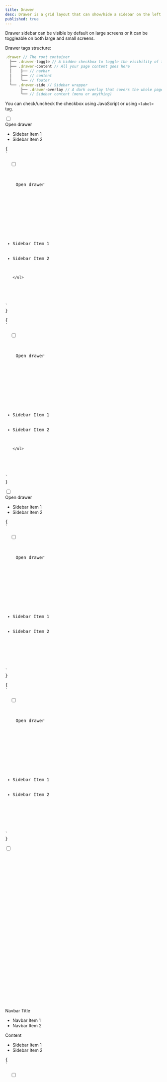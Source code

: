 ```yaml
---
title: Drawer
desc: Drawer is a grid layout that can show/hide a sidebar on the left or right side of the page.
published: true
---
```


<script>
  import Component from "@components/Component.svelte"
  import ClassTable from "@components/ClassTable.svelte"
  import { prefix } from '$lib/stores';
  import { replace } from '$lib/actions';
</script>

<ClassTable
data="{[
  { type:'component', class: 'drawer', desc: 'Container element' },
  { type:'component', class: 'drawer-toggle', desc: 'For checkbox element that controls the drawer' },
  { type:'component', class: 'drawer-content', desc: 'The content container' },
  { type:'component', class: 'drawer-side', desc: 'The sidebar container' },
  { type:'component', class: 'drawer-overlay', desc: 'The label covers the content when drawer is open' },
  { type:'modifier', class: 'drawer-mobile', desc: 'Makes drawer to open/close on mobile but will be always visible on desktop' },
  { type:'modifier', class: 'drawer-end', desc: 'puts drawer to the right' },
]}"
/>

Drawer sidebar can be visible by default on large screens or it can be toggleable on both large and small screens.

Drawer tags structure:

```js
.drawer // The root container
  ├── .drawer-toggle // A hidden checkbox to toggle the visibility of the sidebar
  ├── .drawer-content // All your page content goes here
  │    ├── // navbar
  │    ├── // content
  │    └── // footer
  └── .drawer-side // Sidebar wrapper
       ├── .drawer-overlay // A dark overlay that covers the whole page when the drawer is open
       └── // Sidebar content (menu or anything)
```

You can check/uncheck the checkbox using JavaScript or using `<label>` tag.
<Component title="Drawer">

<div class="drawer h-56 rounded">
  <input id="my-drawer" type="checkbox" class="drawer-toggle" />
  <div class="flex flex-col items-center justify-center drawer-content">
    <label for="my-drawer" class="btn btn-primary drawer-button">Open drawer</label>
  </div> 
  <div class="drawer-side">
    <label for="my-drawer" class="drawer-overlay"></label>
    <ul class="menu p-4 overflow-y-auto w-60 md:w-80 bg-base-100 text-base-content">
      <li><a>Sidebar Item 1</a></li>
      <li><a>Sidebar Item 2</a></li>
    </ul>
  </div>
</div>
<pre slot="html" use:replace={{ to: $prefix }}>{
`<div class="$$drawer">
  <input id="my-drawer" type="checkbox" class="$$drawer-toggle" />
  <div class="$$drawer-content">
    <!-- Page content here -->
    <label for="my-drawer" class="$$btn $$btn-primary $$drawer-button">Open drawer</label>

  </div> 
  <div class="$$drawer-side">
    <label for="my-drawer" class="$$drawer-overlay"></label>
    <ul class="$$menu p-4 overflow-y-auto w-80 bg-base-100 text-base-content">
      <!-- Sidebar content here -->
      <li><a>Sidebar Item 1</a></li>
      <li><a>Sidebar Item 2</a></li>
      
    </ul>
  </div>
</div>`
}</pre>
<pre slot="react" use:replace={{ to: $prefix }}>{
`<div className="$$drawer">
  <input id="my-drawer" type="checkbox" className="$$drawer-toggle" />
  <div className="$$drawer-content">
    <!-- Page content here -->
    <label for="my-drawer" className="$$btn $$btn-primary $$drawer-button">Open drawer</label>

  </div> 
  <div className="$$drawer-side">
    <label for="my-drawer" className="$$drawer-overlay"></label>
    <ul className="$$menu p-4 overflow-y-auto w-80 bg-base-100 text-base-content">
      <!-- Sidebar content here -->
      <li><a>Sidebar Item 1</a></li>
      <li><a>Sidebar Item 2</a></li>
      
    </ul>
  </div>
</div>`
}</pre>
</Component>

<Component title="Drawer for mobile + fixed sidebar for desktop" desc="Drawer is always open on desktop size. Drawer can be toggled on mobile size. Resize the browser to see toggle button on mobile size">
<div class="drawer drawer-mobile h-56 rounded">
  <input id="my-drawer-2" type="checkbox" class="drawer-toggle" />
  <div class="flex flex-col items-center justify-center drawer-content">
    <label for="my-drawer-2" class="btn btn-primary drawer-button lg:hidden">Open drawer</label>
  </div> 
  <div class="drawer-side">
    <label for="my-drawer-2" class="drawer-overlay"></label>
    <ul class="menu p-4 overflow-y-auto w-60 md:w-80 bg-base-100 text-base-content">
      <li><a>Sidebar Item 1</a></li>
      <li><a>Sidebar Item 2</a></li>
    </ul>
  </div>
</div>
<pre slot="html" use:replace={{ to: $prefix }}>{
`<div class="$$drawer $$drawer-mobile">
  <input id="my-drawer-2" type="checkbox" class="$$drawer-toggle" />
  <div class="$$drawer-content flex flex-col items-center justify-center">
    <!-- Page content here -->
    <label for="my-drawer-2" class="$$btn $$btn-primary $$drawer-button lg:hidden">Open drawer</label>
  
  </div> 
  <div class="$$drawer-side">
    <label for="my-drawer-2" class="$$drawer-overlay"></label> 
    <ul class="$$menu p-4 overflow-y-auto w-80 bg-base-100 text-base-content">
      <!-- Sidebar content here -->
      <li><a>Sidebar Item 1</a></li>
      <li><a>Sidebar Item 2</a></li>
    </ul>
  
  </div>
</div>`
}</pre>
<pre slot="react" use:replace={{ to: $prefix }}>{
`<div className="$$drawer $$drawer-mobile">
  <input id="my-drawer-2" type="checkbox" className="$$drawer-toggle" />
  <div className="$$drawer-content flex flex-col items-center justify-center">
    <!-- Page content here -->
    <label for="my-drawer-2" className="$$btn $$btn-primary $$drawer-button lg:hidden">Open drawer</label>
  
  </div> 
  <div className="$$drawer-side">
    <label for="my-drawer-2" className="$$drawer-overlay"></label> 
    <ul className="$$menu p-4 overflow-y-auto w-80 bg-base-100 text-base-content">
      <!-- Sidebar content here -->
      <li><a>Sidebar Item 1</a></li>
      <li><a>Sidebar Item 2</a></li>
    </ul>
  
  </div>
</div>`
}</pre>
</Component>

<Component title="Navbar menu for desktop + sidebar drawer for mobile" desc="Change screen size to show/hide menu">
<div class="drawer h-56 rounded">
  <input id="my-drawer-3" type="checkbox" class="drawer-toggle" /> 
  <div class="flex flex-col drawer-content">
    <div class="w-full navbar bg-base-300">
      <div class="flex-none lg:hidden">
        <label for="my-drawer-3" class="btn btn-square btn-ghost">
          <svg xmlns="http://www.w3.org/2000/svg" fill="none" viewBox="0 0 24 24" class="inline-block w-6 h-6 stroke-current"><path stroke-linecap="round" stroke-linejoin="round" stroke-width="2" d="M4 6h16M4 12h16M4 18h16"></path></svg>
        </label>
      </div> 
      <div class="flex-1 px-2 mx-2">Navbar Title</div>
      <div class="flex-none hidden lg:block">
        <ul class="menu menu-horizontal">
          <li><a>Navbar Item 1</a></li>
          <li><a>Navbar Item 2</a></li>
        </ul>
      </div>
    </div>
    <div class="flex justify-center items-center flex-grow">Content</div>
  </div> 
  <div class="drawer-side">
    <label for="my-drawer-3" class="drawer-overlay"></label> 
    <ul class="p-4 overflow-y-auto menu w-60 md:w-80 bg-base-100">
      <li><a>Sidebar Item 1</a></li>
      <li><a>Sidebar Item 2</a></li>
    </ul>
  </div>
</div>
<pre slot="html" use:replace={{ to: $prefix }}>{
`<div class="$$drawer">
  <input id="my-drawer-3" type="checkbox" class="$$drawer-toggle" /> 
  <div class="$$drawer-content flex flex-col">
    <!-- Navbar -->
    <div class="w-full $$navbar bg-base-300">
      <div class="flex-none lg:hidden">
        <label for="my-drawer-3" class="$$btn $$btn-square $$btn-ghost">
          <svg xmlns="http://www.w3.org/2000/svg" fill="none" viewBox="0 0 24 24" class="inline-block w-6 h-6 stroke-current"><path stroke-linecap="round" stroke-linejoin="round" stroke-width="2" d="M4 6h16M4 12h16M4 18h16"></path></svg>
        </label>
      </div> 
      <div class="flex-1 px-2 mx-2">Navbar Title</div>
      <div class="flex-none hidden lg:block">
        <ul class="$$menu $$menu-horizontal">
          <!-- Navbar menu content here -->
          <li><a>Navbar Item 1</a></li>
          <li><a>Navbar Item 2</a></li>
        </ul>
      </div>
    </div>
    <!-- Page content here -->
    Content
  </div> 
  <div class="$$drawer-side">
    <label for="my-drawer-3" class="$$drawer-overlay"></label> 
    <ul class="$$menu p-4 overflow-y-auto w-80 bg-base-100">
      <!-- Sidebar content here -->
      <li><a>Sidebar Item 1</a></li>
      <li><a>Sidebar Item 2</a></li>
      
    </ul>
    
  </div>
</div>`
}</pre>
<pre slot="react" use:replace={{ to: $prefix }}>{
`<div className="$$drawer">
  <input id="my-drawer-3" type="checkbox" className="$$drawer-toggle" /> 
  <div className="$$drawer-content flex flex-col">
    <!-- Navbar -->
    <div className="w-full $$navbar bg-base-300">
      <div className="flex-none lg:hidden">
        <label for="my-drawer-3" className="$$btn $$btn-square $$btn-ghost">
          <svg xmlns="http://www.w3.org/2000/svg" fill="none" viewBox="0 0 24 24" className="inline-block w-6 h-6 stroke-current"><path stroke-linecap="round" stroke-linejoin="round" stroke-width="2" d="M4 6h16M4 12h16M4 18h16"></path></svg>
        </label>
      </div> 
      <div className="flex-1 px-2 mx-2">Navbar Title</div>
      <div className="flex-none hidden lg:block">
        <ul className="$$menu $$menu-horizontal">
          <!-- Navbar menu content here -->
          <li><a>Navbar Item 1</a></li>
          <li><a>Navbar Item 2</a></li>
        </ul>
      </div>
    </div>
    <!-- Page content here -->
    Content
  </div> 
  <div className="$$drawer-side">
    <label for="my-drawer-3" className="$$drawer-overlay"></label> 
    <ul className="$$menu p-4 overflow-y-auto w-80 bg-base-100">
      <!-- Sidebar content here -->
      <li><a>Sidebar Item 1</a></li>
      <li><a>Sidebar Item 2</a></li>
      
    </ul>
    
  </div>
</div>`
}</pre>
</Component>

<Component title="Drawer that opens from right side of page">
<div class="drawer drawer-end h-56 rounded">
  <input id="my-drawer-4" type="checkbox" class="drawer-toggle" />
  <div class="flex flex-col items-center justify-center drawer-content">
    <label for="my-drawer-4" class="btn btn-primary drawer-button">Open drawer</label>
  </div> 
  <div class="drawer-side">
    <label for="my-drawer-4" class="drawer-overlay"></label>
    <ul class="menu p-4 overflow-y-auto w-60 md:w-80 bg-base-100 text-base-content">
      <li><a>Sidebar Item 1</a></li>
      <li><a>Sidebar Item 2</a></li>
    </ul>
  </div>
</div>
<pre slot="html" use:replace={{ to: $prefix }}>{
`<div class="$$drawer $$drawer-end">
  <input id="my-drawer-4" type="checkbox" class="$$drawer-toggle" />
  <div class="$$drawer-content">
    <!-- Page content here -->
    <label for="my-drawer-4" class="$$drawer-button $$btn $$btn-primary">Open drawer</label>

  </div> 
  <div class="$$drawer-side">
    <label for="my-drawer-4" class="$$drawer-overlay"></label>
    <ul class="$$menu p-4 overflow-y-auto w-80 bg-base-100 text-base-content">
      <!-- Sidebar content here -->
      <li><a>Sidebar Item 1</a></li>
      <li><a>Sidebar Item 2</a></li>

    </ul>

  </div>
</div>`
}</pre>
<pre slot="react" use:replace={{ to: $prefix }}>{
`<div className="$$drawer $$drawer-end">
  <input id="my-drawer-4" type="checkbox" className="$$drawer-toggle" />
  <div className="$$drawer-content">
    <!-- Page content here -->
    <label for="my-drawer-4" className="$$drawer-button $$btn $$btn-primary">Open drawer</label>

  </div> 
  <div className="$$drawer-side">
    <label for="my-drawer-4" className="$$drawer-overlay"></label>
    <ul className="$$menu p-4 overflow-y-auto w-80 bg-base-100 text-base-content">
      <!-- Sidebar content here -->
      <li><a>Sidebar Item 1</a></li>
      <li><a>Sidebar Item 2</a></li>

    </ul>

  </div>
</div>`
}</pre>
</Component>
